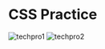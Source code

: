 # CSS Practice

![techpro1](https://user-images.githubusercontent.com/99738621/187733237-95cba92a-7d91-439a-9833-43dbe0a67ced.png)
![techpro2](https://user-images.githubusercontent.com/99738621/187733250-88f42745-3766-4b7a-89bc-ae58f5dd0af9.png)

